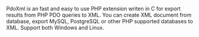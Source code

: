 PdoXml is an fast and easy to use PHP extension writen in C for export results from PHP PDO queries to XML. You can create XML document from database, export MySQL, PostgreSQL or other PHP supported databases to XML. Support both Windows and Linux.